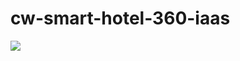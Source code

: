 # cw-smart-hotel-360-iaas

<a href="https://portal.azure.com/#create/Microsoft.Template/uri/https%3A%2F%2Fraw.githubusercontent.com%2Fciphertxt%2Fcw-smart-hotel-360-iaas%2Fmaster%2Ftemplate%2FSmartHotelHost.json" rel="nofollow">
    <img src="https://camo.githubusercontent.com/9285dd3998997a0835869065bb15e5d500475034/687474703a2f2f617a7572656465706c6f792e6e65742f6465706c6f79627574746f6e2e706e67" data-canonical-src="http://azuredeploy.net/deploybutton.png" style="max-width:100%;">
</a>
